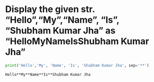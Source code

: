 # Display the given str. “Hello”,“My”,“Name”, “Is”, “Shubham Kumar Jha” as “Hello**My**Name**Is**Shubham Kumar Jha”


```python
print('Hello','My', 'Name', 'Is', 'Shubham Kumar Jha', sep='**')
```

    Hello**My**Name**Is**Shubham Kumar Jha
    


```python

```
